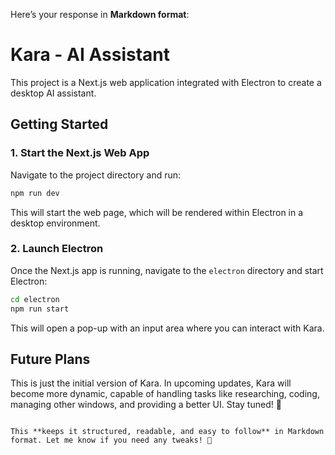 Here’s your response in **Markdown format**:  


# Kara - AI Assistant  

This project is a Next.js web application integrated with Electron to create a desktop AI assistant.  

## Getting Started  

### 1. Start the Next.js Web App  
Navigate to the project directory and run:  

```bash
npm run dev
```  

This will start the web page, which will be rendered within Electron in a desktop environment.  

### 2. Launch Electron  
Once the Next.js app is running, navigate to the `electron` directory and start Electron:  

```bash
cd electron  
npm run start  
```  

This will open a pop-up with an input area where you can interact with Kara.  

## Future Plans  

This is just the initial version of Kara. In upcoming updates, Kara will become more dynamic, capable of handling tasks like researching, coding, managing other windows, and providing a better UI. Stay tuned! 🚀  
```  

This **keeps it structured, readable, and easy to follow** in Markdown format. Let me know if you need any tweaks! 🚀
